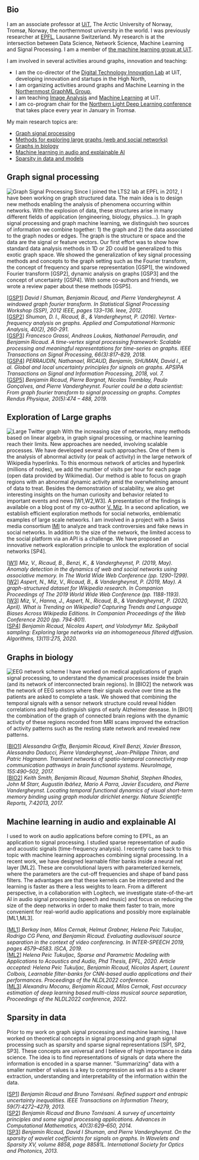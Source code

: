 ## Bio

I am an associate professor at [UiT](https://uit.no/), The Arctic University of Norway, Tromsø, Norway, the northernmost university in the world. I was previously researcher at [EPFL](https://www.epfl.ch/), Lausanne Switzerland. My research is at the intersection between Data Science, Network Science, Machine Learning and Signal Processing. I am a member of [the machine learning group at UiT](https://machine-learning.uit.no/).

I am involved in several activities around graphs, innovation and teaching:
* I am the co-director of the [Digital Technology Innovation Lab](https://uit-dtil.github.io/) at UiT, developing innovation and startups in the High North,
* I am organizing activities around graphs and Machine Learning in the [Northernmost GraphML Group](https://ngmlgroup.github.io/),
* I am teaching [Image Analysis](https://en.uit.no/utdanning/emner/emne?p_document_id=785508) and [Machine Learning](https://uit.no/utdanning/emner/emne?p_document_id=564810) at UiT.
* I am co-program chair for the [Northern Light Deep Learning conference](https://www.nldl.org/) that takes place every year in January in Tromsø.

My main research topics are:
 * [Graph signal processing](#graph-signal-processing)
 * [Methods for exploring large graphs (web and social networks)](#exploration-of-large-graphs)
 * [Graphs in biology](#graphs-in-biology)
 * [Machine learning in audio and explainable AI](#machine-learning-in-audio-and-explainable-ai)
 * [Sparsity in data and models](#sparsity-in-data)


## Graph signal processing
![Graph Signal Processing]({{site.baseurl}}/assets/img/GSPimage.png)
Since I joined the LTS2 lab at EPFL in 2012, I have been working on graph structured data. The main idea is to design new methods enabling the analysis of phenomena occurring within networks. With the explosion of data, these structures arise in many different fields of application (engineering, biology, physics...). In graph signal processing and graph machine learning,  we distinguish two sources of information we combine together: 1) the graph and 2) the data associated to the graph nodes or edges. The graph is the structure or space and the data are the signal or feature vectors. Our first effort was to show how standard data analysis methods in 1D or 2D could be generalized to this exotic graph space. We showed the generalization of key signal processing methods and concepts to the graph setting such as the Fourier transform, the concept of frequency and sparse representation [GSP1], the windowed Fourier transform [GSP2], dynamic analysis on graphs [GSP3] and the concept of uncertainty [GSP4]. With some co-authors and friends, we wrote a review paper about these methods [GSP5]. 

[[GSP1](https://documents.epfl.ch/users/s/sh/shuman/www/Papers/Conference/Shuman_et_al_SSP_2012.pdf)] *David I Shuman, Benjamin Ricaud, and Pierre Vandergheynst. A windowed graph fourier transform. In Statistical Signal Processing Workshop (SSP), 2012 IEEE, pages 133–136. Ieee, 2012.*  
[[GSP2](https://www.sciencedirect.com/science/article/pii/S1063520315000214)] *Shuman, D. I., Ricaud, B., & Vandergheynst, P. (2016). Vertex-frequency analysis on graphs. Applied and Computational Harmonic Analysis, 40(2), 260-291.*  
[[GSP3](https://arxiv.org/abs/1705.02307)] *Francesco Grassi, Andreas Loukas, Nathanael Perraudin, and Benjamin Ricaud. A time-vertex signal processing framework: Scalable processing and meaningful representations for time-series on graphs. IEEE Transactions on Signal Processing, 66(3):817–829, 2018.*  
[[GSP4](https://doi.org/10.1017/ATSIP.2018.2)] *PERRAUDIN, Nathanael, RICAUD, Benjamin, SHUMAN, David I., et al. Global and local uncertainty principles for signals on graphs. APSIPA Transactions on Signal and Information Processing, 2018, vol. 7.*   
[[GSP5](https://www.sciencedirect.com/science/article/pii/S1631070519301094)] *Benjamin Ricaud, Pierre Borgnat, Nicolas Tremblay, Paulo Gonçalves, and Pierre Vandergheynst. Fourier could be a data scientist: From graph fourier transform to signal processing on graphs. Comptes Rendus Physique, 20(5):474 – 488, 2019.*

## Exploration of Large graphs
![Large Twitter graph]({{site.baseurl}}/assets/img/higgs_community_small.jpg)
With the increasing size of networks, many methods based on linear algebra, in graph signal processing, or machine learning reach their limits. New approaches are needed, involving scalable processes. We have developed several such approaches. One of them is the analysis of abnormal activity (or peak of activity) in the large network of Wikipedia hyperlinks. To this enormous network of articles and hyperlink (millions of nodes), we add the number of visits per hour for each page (open data provided by Wikimedia). Our method is able to focus on graph regions with an abnormal dynamic activity amid the overwhelming amount of data to treat. Besides the demonstration of scalability, we also get interesting insights on the human curiosity and behavior related to important events and news [W1,W2,W3]. A presentation of the findings is available on a blog post of my co-author [V. Miz](https://miz.space). In a second aplication, we establish efficient exploration methods for social networks, emblematic examples of large scale networks. I am involved in a project with a Swiss media consortium [IMI](https://www.media-initiative.ch/) to analyze and track controversies and fake news in social networks. In addition to the size of the network, the limited access to the social platform via an API is a challenge. We have proposed an innovative network exploration principle to unlock the exploration of social networks [SP4].

[[W1](https://dl.acm.org/doi/pdf/10.1145/3308558.3313541)] *Miz, V., Ricaud, B., Benzi, K., & Vandergheynst, P. (2019, May). Anomaly detection in the dynamics of web and social networks using associative memory. In The World Wide Web Conference (pp. 1290-1299).*  
[[W2](https://dl.acm.org/doi/pdf/10.1145/3308560.3316757)] *Aspert, N., Miz, V., Ricaud, B., & Vandergheynst, P. (2019, May). A graph-structured dataset for Wikipedia research. In Companion Proceedings of The 2019 World Wide Web Conference (pp. 1188-1193).*  
[[W3](https://dl.acm.org/doi/pdf/10.1145/3366424.3383567)] *Miz, V., Hanna, J., Aspert, N., Ricaud, B., & Vandergheynst, P. (2020, April). What is Trending on Wikipedia? Capturing Trends and Language Biases Across Wikipedia Editions. In Companion Proceedings of the Web Conference 2020 (pp. 794-801).*  
[[SP4](https://www.mdpi.com/1999-4893/13/11/275)] *Benjamin Ricaud, Nicolas Aspert, and Volodymyr Miz. Spikyball sampling: Exploring large networks via an inhomogeneous filtered diffusion. Algorithms, 13(11):275, 2020.*

## Graphs in biology
![EEG network scheme]({{site.baseurl}}/assets/img/brainfigure.png)
I have worked on medical applications of graph signal processing, to understand the dynamical processes inside the brain (and its network of interconnected brain regions). In [BIO2] the network was the network of EEG sensors where their signals evolve over time as the patients are asked to complete a task. We showed that combining the temporal signals with a sensor network structure could reveal hidden correlations and help distinguish signs of early Alzheimer desease. In [BIO1] the combination of the graph of connected brain regions with the dynamic activity of these regions recorded from MRI scans improved the extraction of activity patterns such as the resting state network and revealed new patterns.

[[BIO1](https://www.sciencedirect.com/science/article/abs/pii/S105381191730304X)] *Alessandra Griffa, Benjamin Ricaud, Kirell Benzi, Xavier Bresson, Alessandro Daducci, Pierre Vandergheynst, Jean-Philippe Thiran, and Patric Hagmann. Transient networks of spatio-temporal connectivity map communication pathways in brain functional systems. NeuroImage, 155:490–502, 2017.*  
[[BIO2](https://www.nature.com/articles/srep42013)] *Keith Smith, Benjamin Ricaud, Nauman Shahid, Stephen Rhodes, John M Starr, Augustin Ibáñez, Mario A Parra, Javier Escudero, and Pierre Vandergheynst. Locating temporal functional dynamics of visual short-term memory binding using graph modular dirichlet energy. Nature Scientific Reports, 7:42013, 2017.*

## Machine learning in audio and explainable AI
I used to work on audio applications before coming to EPFL, as an application to signal processing. I studied sparse representation of audio and acoustic signals (time-frequency analysis). I recently came back to this topic with machine learning approaches combining signal processing. In a recent work, we have designed learnable filter banks inside a neural net layer [ML2]. These are convolutional layers with parameterized kernels, where the parameters are the cut-off frequencies and shape of band pass filters. The advantages are that these kernels can be interpreted and the learning is faster as there a less weights to learn.
From a different perspective, in a collaboration with Logitech, we investigate state-of-the-art AI in audio signal processing (speech and music) and focus on reducing the size of the deep networks in order to make them faster to train, more convenient for real-world audio applications and possibly more explainable [ML1,ML3]. 

[[ML1](https://www.isca-speech.org/archive/Interspeech_2019/pdfs/2671.pdf)] *Berkay Inan, Milos Cernak, Helmut Grabner, Helena Peic Tukuljac, Rodrigo CG Pena, and Benjamin Ricaud. Evaluating audiovisual source separation in the context of video conferencing. In INTER-SPEECH 2019, pages 4579–4583. ISCA, 2019.*  
[[ML2](https://openreview.net/pdf?id=HyewT1BKvr)] *Helena Peic Tukuljac, Sparse and Parametric Modeling with Applications to Acoustics and Audio, Phd Thesis, EPFL, 2020. Article accepted: Helena Peic Tukuljac, Benjamin Ricaud, Nicolas Aspert, Laurent Colbois, Learnable filter-banks for CNN-based audio applications and their performances. Proceedings of the NLDL2022 conference.*  
[[ML3](https://arxiv.org/abs/2010.09453)] *Alexandru Mocanu, Benjamin Ricaud, Milos Cernak, Fast accuracy estimation of deep learning based multi-class musical source separation, Proceedings of the NLDL2022 conference, 2022.*

## Sparsity in data
Prior to my work on graph signal processing and machine learning, I have worked on theoretical concepts in signal processing and graph signal processing such as sparsity and sparse signal representations [SP1, SP2, SP3]. These concepts are universal and I believe of high importance in data science. The idea is to find representations of signals or data where the information is encoded in a sparse manner. "Summarizing" data with a smaller number of values is a key to compression as well as a to a clearer extraction, understanding and interpretability of the information within the data.

[[SP1](https://hal.archives-ouvertes.fr/file/index/docid/746976/filename/RicaudTorresani_OC.pdf)] *Benjamin Ricaud and Bruno Torrésani. Refined support and entropic uncertainty inequalities. IEEE Transactions on Information Theory, 59(7):4272–4279, 2013.*  
[[SP2](https://link.springer.com/content/pdf/10.1007/s10444-013-9323-2.pdf)] *Benjamin Ricaud and Bruno Torrésani. A survey of uncertainty principles and some signal processing applications. Advances in Computational Mathematics, 40(3):629–650, 2014.*  
[[SP3](https://documents.epfl.ch/users/s/sh/shuman/www/Papers/Conference/Ricaud_et_al_SPIE_2013.pdf)] *Benjamin Ricaud, David I Shuman, and Pierre Vandergheynst. On the sparsity of wavelet coefficients for signals on graphs. In Wavelets and Sparsity XV, volume 8858, page 88581L. International Society for Optics and Photonics, 2013.*
